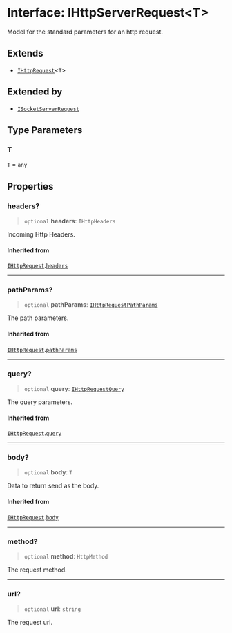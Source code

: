 # Interface: IHttpServerRequest\<T\>

Model for the standard parameters for an http request.

## Extends

- [`IHttpRequest`](IHttpRequest.md)\<`T`\>

## Extended by

- [`ISocketServerRequest`](ISocketServerRequest.md)

## Type Parameters

### T

`T` = `any`

## Properties

### headers?

> `optional` **headers**: `IHttpHeaders`

Incoming Http Headers.

#### Inherited from

[`IHttpRequest`](IHttpRequest.md).[`headers`](IHttpRequest.md#headers)

***

### pathParams?

> `optional` **pathParams**: [`IHttpRequestPathParams`](IHttpRequestPathParams.md)

The path parameters.

#### Inherited from

[`IHttpRequest`](IHttpRequest.md).[`pathParams`](IHttpRequest.md#pathparams)

***

### query?

> `optional` **query**: [`IHttpRequestQuery`](IHttpRequestQuery.md)

The query parameters.

#### Inherited from

[`IHttpRequest`](IHttpRequest.md).[`query`](IHttpRequest.md#query)

***

### body?

> `optional` **body**: `T`

Data to return send as the body.

#### Inherited from

[`IHttpRequest`](IHttpRequest.md).[`body`](IHttpRequest.md#body)

***

### method?

> `optional` **method**: `HttpMethod`

The request method.

***

### url?

> `optional` **url**: `string`

The request url.
